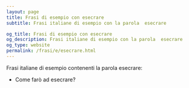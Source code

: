 ```yaml
---
layout: page
title: Frasi di esempio con esecrare 
subtitle: Frasi italiane di esempio con la parola  esecrare

og_title: Frasi di esempio con esecrare 
og_description: Frasi italiane di esempio con la parola  esecrare
og_type: website
permalink: /frasi/e/esecrare.html
---
```


Frasi italiane di esempio contenenti la parola esecrare:


- Come farò ad esecrare?

